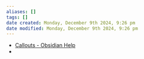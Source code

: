 ```yaml
---
aliases: []
tags: []
date created: Monday, December 9th 2024, 9:26 pm
date modified: Monday, December 9th 2024, 9:26 pm
---
```


 - [Callouts - Obsidian Help](https://help.obsidian.md/Editing+and+formatting/Callouts#Nested%20callouts)
 - 